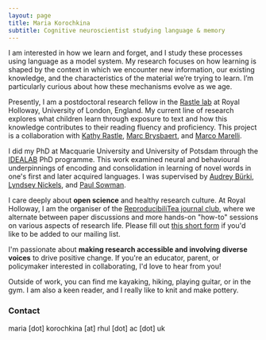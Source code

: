 ```yaml
---
layout: page
title: Maria Korochkina
subtitle: Cognitive neuroscientist studying language & memory
---
```


I am interested in how we learn and forget, and I study these processes using language as a model system. My research focuses on how learning is shaped by the context in which we encounter new information, our existing knowledge, and the characteristics of the material we’re trying to learn. I’m particularly curious about how these mechanisms evolve as we age.

Presently, I am a postdoctoral research fellow in the [Rastle lab](https://www.rastlelab.com/home) at Royal Holloway, University of London, England. My current line of research explores what children learn through exposure to text and how this knowledge contributes to their reading fluency and proficiency. This project is a collaboration with [Kathy Rastle](https://pure.royalholloway.ac.uk/portal/en/persons/kathy-rastle(b536d15d-f070-4b97-bf6e-004ed7e86c55).html), [Marc Brysbaert](http://crr.ugent.be/members/marc-brysbaert), and [Marco Marelli](https://www.marcomarelli.net).

I did my PhD at Macquarie University and University of Potsdam through the [IDEALAB](https://phd-idealab.com/) PhD programme. This work examined neural and behavioural underpinnings of encoding and consolidation in learning of novel words in one's first and later acquired languages. I was supervised by [Audrey Bürki](https://audreyburki.github.io/Website/), [Lyndsey Nickels](https://researchers.mq.edu.au/en/persons/lyndsey-nickels), and [Paul Sowman](https://researchers.mq.edu.au/en/persons/paul-sowman). 

I care deeply about **open science** and healthy research culture. At Royal Holloway, I am the organiser of the [ReproducibiliTea journal club](https://reproducibilitea.org/journal-clubs/#RHUL), where we alternate between paper discussions and more hands-on "how-to" sessions on various aspects of research life. Please fill out [this short form](https://docs.google.com/forms/d/e/1FAIpQLScWUrF8_Catl-w7q70Puxkp69o-GnmSP3K1nRTjXMpISFkzBg/viewform?vc=0&c=0&w=1&flr=0) if you'd like to be added to our mailing list.

I'm passionate about **making research accessible and involving diverse voices** to drive positive change. If you're an educator, parent, or policymaker interested in collaborating, I'd love to hear from you!
  
Outside of work, you can find me kayaking, hiking, playing guitar, or in the gym. I am also a keen reader, and I really like to knit and make pottery. 

### Contact

maria [dot] korochkina [at] rhul [dot] ac [dot] uk
